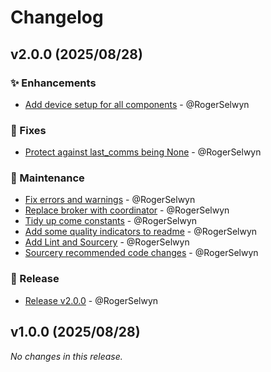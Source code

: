 # Changelog

## v2.0.0 (2025/08/28)
### ✨ Enhancements
- [Add device setup for all components](https://github.com/RogerSelwyn/GeniusHub/commit/6a51e25a9a90dcdbbee35dfe5b6a7fbb498ff79c) - @RogerSelwyn

### 🐛 Fixes
- [Protect against last_comms being None](https://github.com/RogerSelwyn/GeniusHub/commit/6344d2e4a82b531849d8d030e5092303fed6e1ad) - @RogerSelwyn

### 🧰 Maintenance
- [Fix errors and warnings](https://github.com/RogerSelwyn/GeniusHub/commit/4fa3c5cdb428c5a72d58b0013d658397df3bb7ba) - @RogerSelwyn
- [Replace broker with coordinator](https://github.com/RogerSelwyn/GeniusHub/commit/67c44b47b6d6b94449ccc4344523d7d1dabf5e8a) - @RogerSelwyn
- [Tidy up come constants](https://github.com/RogerSelwyn/GeniusHub/commit/0feadf8036796b934187d532a2e7fe1a47a312ec) - @RogerSelwyn
- [Add some quality indicators to readme](https://github.com/RogerSelwyn/GeniusHub/commit/6146bf61e5da880edd1fd21fc49d8789a79be6de) - @RogerSelwyn
- [Add Lint and Sourcery](https://github.com/RogerSelwyn/GeniusHub/commit/c99e156c773a8ded8e9828d703118ccfe28c4d22) - @RogerSelwyn
- [Sourcery recommended code changes](https://github.com/RogerSelwyn/GeniusHub/commit/7aea7f1077efc69b48067355718841f19ff26d53) - @RogerSelwyn

### 🔖 Release
- [Release v2.0.0](https://github.com/RogerSelwyn/GeniusHub/commit/36c6720b8f197a6f01d348d9d4b9a2218c3b524c) - @RogerSelwyn


## v1.0.0 (2025/08/28)
_No changes in this release._


